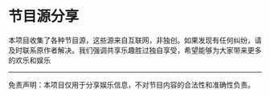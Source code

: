 # 节目源分享

本项目收集了各种节目源，这些源来自互联网，非独创。如果发现有任何纠纷，请及时联系原作者解决。我们强调共享乐趣胜过独自享受，希望能够为大家带来更多的欢乐和娱乐

---
免责声明：本项目仅用于分享娱乐信息，不对节目内容的合法性和准确性负责。
